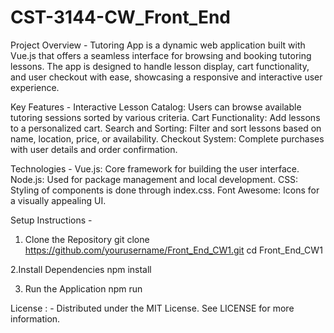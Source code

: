 # CST-3144-CW_Front_End
Project Overview -
Tutoring App is a dynamic web application built with Vue.js that offers a seamless interface for browsing and booking tutoring lessons. The app is designed to handle lesson display, cart functionality, and user checkout with ease, showcasing a responsive and interactive user experience.

Key Features -
Interactive Lesson Catalog: Users can browse available tutoring sessions sorted by various criteria.
Cart Functionality: Add lessons to a personalized cart.
Search and Sorting: Filter and sort lessons based on name, location, price, or availability.
Checkout System: Complete purchases with user details and order confirmation.

Technologies - 
Vue.js: Core framework for building the user interface.
Node.js: Used for package management and local development.
CSS: Styling of components is done through index.css.
Font Awesome: Icons for a visually appealing UI.

Setup Instructions -
1. Clone the Repository
git clone https://github.com/yourusername/Front_End_CW1.git
cd Front_End_CW1

2.Install Dependencies
npm install

3. Run the Application
npm run 

License : -
Distributed under the MIT License. See LICENSE for more information.
